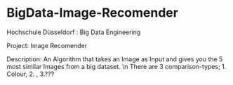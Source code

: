 # BigData-Image-Recomender

Hochschule Düsseldorf : Big Data Engineering

Project: Image Recomender

Description: An Algorithm that takes an Image as Input and gives you the 5 most similar Images from a big dataset. \n
             There are 3 comparison-types; 1. Colour, 2. , 3.???
